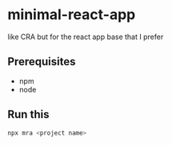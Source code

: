 # minimal-react-app
like CRA but for the react app base that I prefer

## Prerequisites

- npm
- node

## Run this

```bash
npx mra <project name>
```